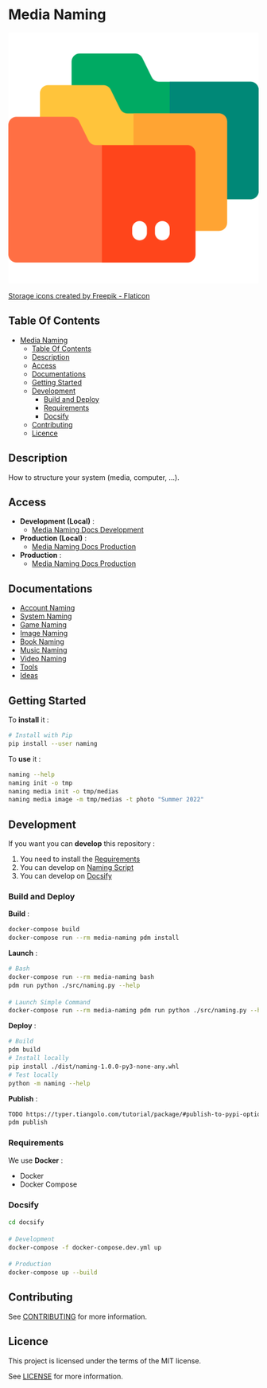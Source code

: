# Media Naming

![Icon](./icon.png)

[Storage icons created by Freepik - Flaticon](https://www.flaticon.com/free-icons/storage)

## Table Of Contents

- [Media Naming](#media-naming)
  - [Table Of Contents](#table-of-contents)
  - [Description](#description)
  - [Access](#access)
  - [Documentations](#documentations)
  - [Getting Started](#getting-started)
  - [Development](#development)
    - [Build and Deploy](#build-and-deploy)
    - [Requirements](#requirements)
    - [Docsify](#docsify)
  - [Contributing](#contributing)
  - [Licence](#licence)

## Description

How to structure your system (media, computer, ...).

## Access

- **Development (Local)** :
  - [Media Naming Docs Development](http://localhost:6007)
- **Production (Local)** :
  - [Media Naming Docs Production](http://localhost:6007)
- **Production** :
  - [Media Naming Docs Production](https://proginfra.gitlab.io/media_naming)

## Documentations

- [Account Naming](./docs/account.md)
- [System Naming](./docs/system.md)
- [Game Naming](./docs/game.md)
- [Image Naming](./docs/image.md)
- [Book Naming](./docs/book.md)
- [Music Naming](./docs/music.md)
- [Video Naming](./docs/video.md)
- [Tools](./docs/sources.md)
- [Ideas](./docs/ideas.md)

## Getting Started

To **install** it :

```bash
# Install with Pip
pip install --user naming
```

To **use** it :

```bash
naming --help
naming init -o tmp
naming media init -o tmp/medias
naming media image -m tmp/medias -t photo "Summer 2022"
```

## Development

If you want you can **develop** this repository :

1) You need to install the [Requirements](#requirements)
2) You can develop on [Naming Script](#build-and-deploy)
3) You can develop on [Docsify](#docsify)

### Build and Deploy

**Build** :

```bash
docker-compose build
docker-compose run --rm media-naming pdm install
```

**Launch** :

```bash
# Bash
docker-compose run --rm media-naming bash
pdm run python ./src/naming.py --help

# Launch Simple Command
docker-compose run --rm media-naming pdm run python ./src/naming.py --help
```

**Deploy** :

```bash
# Build
pdm build
# Install locally
pip install ./dist/naming-1.0.0-py3-none-any.whl
# Test locally
python -m naming --help
```

**Publish** :

```bash
TODO https://typer.tiangolo.com/tutorial/package/#publish-to-pypi-optional
pdm publish
```

### Requirements

We use **Docker** :

- Docker
- Docker Compose

### Docsify

```bash
cd docsify

# Development
docker-compose -f docker-compose.dev.yml up

# Production
docker-compose up --build
```

## Contributing

See [CONTRIBUTING](./CONTRIBUTING.md) for more information.

## Licence

This project is licensed under the terms of the MIT license.

See [LICENSE](./LICENCE.md) for more information.
